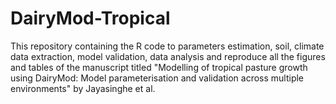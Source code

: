 # DairyMod-Tropical
This repository containing the R code to parameters estimation, soil, climate data extraction, model validation, data analysis and reproduce all the figures and tables of the manuscript titled "Modelling of tropical pasture growth using DairyMod: Model parameterisation and validation across multiple environments" by Jayasinghe et al. 
